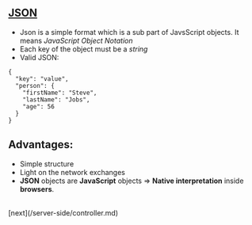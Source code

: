 
## [JSON](http://json.org)

+ Json is a simple format which is a sub part of JavsScript objects. It means *JavaScript Object Notation*
+ Each key of the object must be a *string*
+ Valid JSON:
```
{
  "key": "value",
  "person": {
    "firstName": "Steve",
    "lastName": "Jobs",
    "age": 56
  }
}
```

## Advantages:

+ Simple structure
+ Light on the network exchanges
+ **JSON** objects are **JavaScript** objects => **Native interpretation** inside **browsers**.
<br />
[next](/server-side/controller.md)
